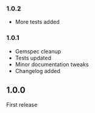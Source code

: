 ### 1.0.2

* More tests added

### 1.0.1

* Gemspec cleanup
* Tests updated
* Minor documentation tweaks
* Changelog added

## 1.0.0

First release
